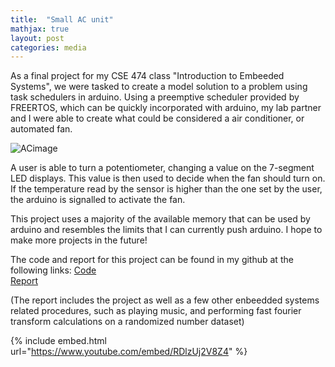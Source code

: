 ```yaml
---
title:  "Small AC unit"
mathjax: true
layout: post
categories: media
---
```

As a final project for my CSE 474 class "Introduction to Embeeded Systems", we were tasked to create a model solution to a problem
using task schedulers in arduino. Using a preemptive scheduler provided by FREERTOS, which can be quickly incorporated with arduino,
my lab partner and I were able to create what could be considered a air conditioner, or automated fan.


![ACimage](https://github.com/vincentkwok21/vincentkwok21.github.io/assets/137122312/cc36fb5b-bacd-4e46-82cf-db61648a9956)


A user is able to turn a potentiometer, changing a value on the 7-segment LED displays. This value is then used to decide when the fan
should turn on. If the temperature read by the sensor is higher than the one set by the user, the arduino is signalled to activate 
the fan.

This project uses a majority of the available memory that can be used by arduino and resembles the limits that I can currently push 
arduino. I hope to make more projects in the future!

The code and report for this project can be found in my github at the following links:
[Code](https://en.wikipedia.org/wiki/Euler%27s_formula)      
[Report](https://docs.google.com/document/d/1eZM1RW6FW3ITwGoU0KSczy4gG424wb9lqULEiRIF3wo/edit?usp=sharing) 

(The report includes the project as well as a few other enbeedded systems related procedures, such as playing music, and performing fast fourier transform calculations on a randomized number dataset)

{% include embed.html url="https://www.youtube.com/embed/RDlzUj2V8Z4" %}
